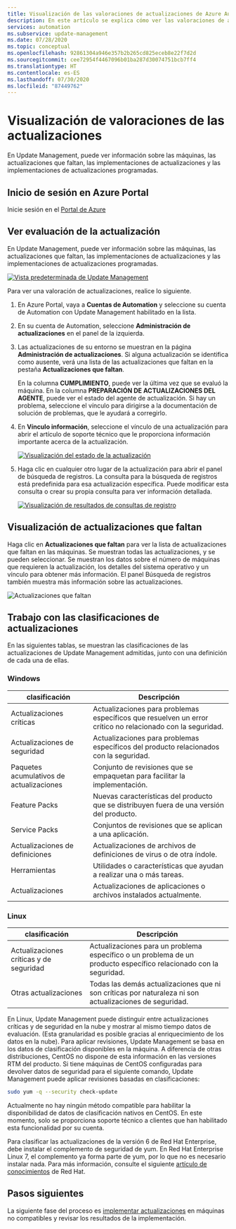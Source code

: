 ```yaml
---
title: Visualización de las valoraciones de actualizaciones de Azure Automation
description: En este artículo se explica cómo ver las valoraciones de actualizaciones para las implementaciones de Update Management.
services: automation
ms.subservice: update-management
ms.date: 07/28/2020
ms.topic: conceptual
ms.openlocfilehash: 92861304a946e357b2b265cd825eceb8e22f7d2d
ms.sourcegitcommit: cee72954f4467096b01ba287d30074751bcb7ff4
ms.translationtype: HT
ms.contentlocale: es-ES
ms.lasthandoff: 07/30/2020
ms.locfileid: "87449762"
---
```

# <a name="view-update-assessments"></a>Visualización de valoraciones de las actualizaciones

En Update Management, puede ver información sobre las máquinas, las actualizaciones que faltan, las implementaciones de actualizaciones y las implementaciones de actualizaciones programadas.

## <a name="sign-in-to-the-azure-portal"></a>Inicio de sesión en Azure Portal

Inicie sesión en el [Portal de Azure](https://portal.azure.com)

## <a name="view-update-assessment"></a>Ver evaluación de la actualización

En Update Management, puede ver información sobre las máquinas, las actualizaciones que faltan, las implementaciones de actualizaciones y las implementaciones de actualizaciones programadas.

[ ![Vista predeterminada de Update Management](./media/update-mgmt-overview/update-management-view.png)](./media/update-mgmt-overview/update-management-view-expanded.png#lightbox)

Para ver una valoración de actualizaciones, realice lo siguiente.

1. En Azure Portal, vaya a **Cuentas de Automation** y seleccione su cuenta de Automation con Update Management habilitado en la lista.

2. En su cuenta de Automation, seleccione **Administración de actualizaciones** en el panel de la izquierda.

3. Las actualizaciones de su entorno se muestran en la página **Administración de actualizaciones**. Si alguna actualización se identifica como ausente, verá una lista de las actualizaciones que faltan en la pestaña **Actualizaciones que faltan**.

   En la columna **CUMPLIMIENTO**, puede ver la última vez que se evaluó la máquina. En la columna **PREPARACIÓN DE ACTUALIZACIONES DEL AGENTE**, puede ver el estado del agente de actualización. Si hay un problema, seleccione el vínculo para dirigirse a la documentación de solución de problemas, que le ayudará a corregirlo.

4. En **Vínculo información**, seleccione el vínculo de una actualización para abrir el artículo de soporte técnico que le proporciona información importante acerca de la actualización.

     [ ![Visualización del estado de la actualización](./media/update-mgmt-view-update-assessments/missing-updates.png)](./media/update-mgmt-view-update-assessments/missing-updates-expanded.png#lightbox)

5. Haga clic en cualquier otro lugar de la actualización para abrir el panel de búsqueda de registros. La consulta para la búsqueda de registros está predefinida para esa actualización específica. Puede modificar esta consulta o crear su propia consulta para ver información detallada.

    [ ![Visualización de resultados de consultas de registro](./media/update-mgmt-view-update-assessments/logsearch-results.png)](./media/update-mgmt-view-update-assessments/logsearch-results-expanded.png#lightbox)

## <a name="view-missing-updates"></a>Visualización de actualizaciones que faltan

Haga clic en **Actualizaciones que faltan** para ver la lista de actualizaciones que faltan en las máquinas. Se muestran todas las actualizaciones, y se pueden seleccionar. Se muestran los datos sobre el número de máquinas que requieren la actualización, los detalles del sistema operativo y un vínculo para obtener más información. El panel Búsqueda de registros también muestra más información sobre las actualizaciones.

![Actualizaciones que faltan](./media/update-mgmt-view-update-assessments/automation-view-update-assessments-missing-updates.png)

## <a name="work-with-update-classifications"></a>Trabajo con las clasificaciones de actualizaciones

En las siguientes tablas, se muestran las clasificaciones de las actualizaciones de Update Management admitidas, junto con una definición de cada una de ellas.

### <a name="windows"></a>Windows

|clasificación  |Descripción  |
|---------|---------|
|Actualizaciones críticas     | Actualizaciones para problemas específicos que resuelven un error crítico no relacionado con la seguridad.        |
|Actualizaciones de seguridad     | Actualizaciones para problemas específicos del producto relacionados con la seguridad.        |
|Paquetes acumulativos de actualizaciones     | Conjunto de revisiones que se empaquetan para facilitar la implementación.        |
|Feature Packs     | Nuevas características del producto que se distribuyen fuera de una versión del producto.        |
|Service Packs     | Conjuntos de revisiones que se aplican a una aplicación.        |
|Actualizaciones de definiciones     | Actualizaciones de archivos de definiciones de virus o de otra índole.        |
|Herramientas     | Utilidades o características que ayudan a realizar una o más tareas.        |
|Actualizaciones     | Actualizaciones de aplicaciones o archivos instalados actualmente.        |

### <a name="linux"></a>Linux

|clasificación  |Descripción  |
|---------|---------|
|Actualizaciones críticas y de seguridad     | Actualizaciones para un problema específico o un problema de un producto específico relacionado con la seguridad.         |
|Otras actualizaciones     | Todas las demás actualizaciones que ni son críticas por naturaleza ni son actualizaciones de seguridad.        |

En Linux, Update Management puede distinguir entre actualizaciones críticas y de seguridad en la nube y mostrar al mismo tiempo datos de evaluación. (Esta granularidad es posible gracias al enriquecimiento de los datos en la nube). Para aplicar revisiones, Update Management se basa en los datos de clasificación disponibles en la máquina. A diferencia de otras distribuciones, CentOS no dispone de esta información en las versiones RTM del producto. Si tiene máquinas de CentOS configuradas para devolver datos de seguridad para el siguiente comando, Update Management puede aplicar revisiones basadas en clasificaciones:

```bash
sudo yum -q --security check-update
```

Actualmente no hay ningún método compatible para habilitar la disponibilidad de datos de clasificación nativos en CentOS. En este momento, solo se proporciona soporte técnico a clientes que han habilitado esta funcionalidad por su cuenta.

Para clasificar las actualizaciones de la versión 6 de Red Hat Enterprise, debe instalar el complemento de seguridad de yum. En Red Hat Enterprise Linux 7, el complemento ya forma parte de yum, por lo que no es necesario instalar nada. Para más información, consulte el siguiente [artículo de conocimientos](https://access.redhat.com/solutions/10021) de Red Hat.

## <a name="next-steps"></a>Pasos siguientes

La siguiente fase del proceso es [implementar actualizaciones](update-mgmt-deploy-updates.md) en máquinas no compatibles y revisar los resultados de la implementación.
